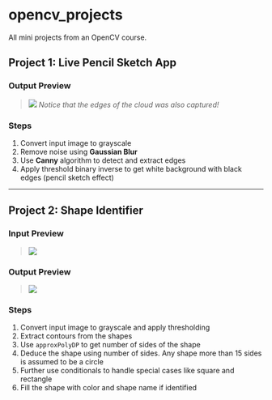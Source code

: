# opencv_projects
All mini projects from an OpenCV course.

## Project 1: Live Pencil Sketch App

### Output Preview
> ![](https://i.imgur.com/VkFQN0W.png)
> *Notice that the edges of the cloud was also captured!*

### Steps
1. Convert input image to grayscale
2. Remove noise using **Gaussian Blur**
3. Use **Canny** algorithm to detect and extract edges
4. Apply threshold binary inverse to get white background with black edges (pencil sketch effect)

---

## Project 2: Shape Identifier

### Input Preview
> ![](https://i.imgur.com/7k2zOqo.png)

### Output Preview
> ![](https://i.imgur.com/qOrPMWa.png)

### Steps
1. Convert input image to grayscale and apply thresholding
2. Extract contours from the shapes
3. Use `approxPolyDP` to get number of sides of the shape
4. Deduce the shape using number of sides. Any shape more than 15 sides is assumed to be a circle
5. Further use conditionals to handle special cases like square and rectangle
6. Fill the shape with color and shape name if identified
